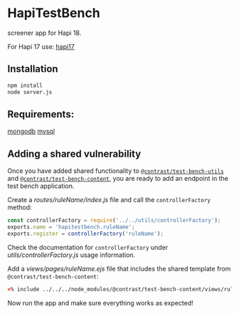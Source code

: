 # HapiTestBench
screener app for Hapi 18.

For Hapi 17 use: [hapi17](https://github.com/Contrast-Security-OSS/HapiTestBench/tree/hapi17)

## Installation
```bash
npm install
node server.js
```

## Requirements:
[mongodb](https://docs.mongodb.com/manual/installation/)
[mysql](https://www.mysql.com/)

## Adding a shared vulnerability
Once you have added shared functionality to
[`@contrast/test-bench-utils`](https://github.com/Contrast-Security-OSS/test-bench-utils)
and
[`@contrast/test-bench-content`](https://github.com/Contrast-Security-OSS/test-bench-content),
you are ready to add an endpoint in the test bench application.

Create a _routes/ruleName/index.js_ file and call the `controllerFactory` method:
```js
const controllerFactory = require('../../utils/controllerFactory');
exports.name = 'hapitestbench.ruleName';
exports.register = controllerFactory('ruleName');
```

Check the documentation for `controllerFactory` under _utils/controllerFactory.js_
usage information.

Add a _views/pages/ruleName.ejs_ file that includes the shared template from
`@contrast/test-bench-content`:
```html
<% include ../../../node_modules/@contrast/test-bench-content/views/ruleName.ejs %>
```

Now run the app and make sure everything works as expected!
